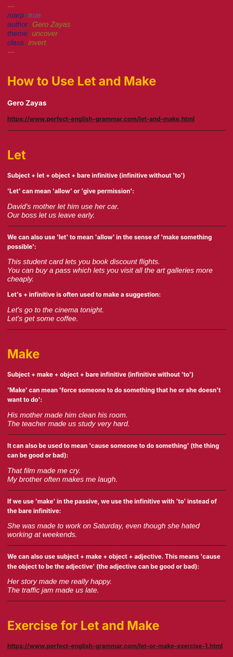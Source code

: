```yaml
---
marp: true
author: Gero Zayas
theme: uncover
class: invert
---
```


<style>

:root {
    background-color: #ae1534;
  font-family: Arial, sans-serif; /*default font*/
  color: white;
}

h1 {
  color: #ffbf00; /*yellow*/
  text-shadow: 2px 2px 10px 0 rgba(0, 0, 0, 0.75); /*drop shadow*/
  font-size: 2em; /*larger font size*/
}

p {
  line-height: 1.6; /*adjusts spacing between lines*/
  font-weight: bold; /*makes the font bolder*/
  color: white; /*dark yellow*/
}

code {
    font-style: italic; /*italic font style*/
    font-size: 1.2em; /*larger font size*/
  font-family: Arial, sans-serif; /*default font*/
}

</style>

# How to Use Let and Make

### Gero Zayas

https://www.perfect-english-grammar.com/let-and-make.html

---

# Let

Subject + let + object + bare infinitive (infinitive without 'to')

'Let' can mean 'allow' or 'give permission':

    David's mother let him use her car.
    Our boss let us leave early.

---

We can also use 'let' to mean 'allow' in the sense of 'make something possible':

    This student card lets you book discount flights.
    You can buy a pass which lets you visit all the art galleries more cheaply.

Let's + infinitive is often used to make a suggestion:

    Let's go to the cinema tonight.
    Let's get some coffee.

---

# Make

Subject + make + object + bare infinitive (infinitive without 'to')

'Make' can mean 'force someone to do something that he or she doesn't want to do':

    His mother made him clean his room.
    The teacher made us study very hard.

---

It can also be used to mean 'cause someone to do something' (the thing can be good or bad):

    That film made me cry.
    My brother often makes me laugh.

---

If we use 'make' in the passive, we use the infinitive with 'to' instead of the bare infinitive:

    She was made to work on Saturday, even though she hated working at weekends.

---

We can also use subject + make + object + adjective. This means 'cause the object to be the adjective' (the adjective can be good or bad):

    Her story made me really happy.
    The traffic jam made us late.

---

# Exercise for Let and Make

https://www.perfect-english-grammar.com/let-or-make-exercise-1.html
